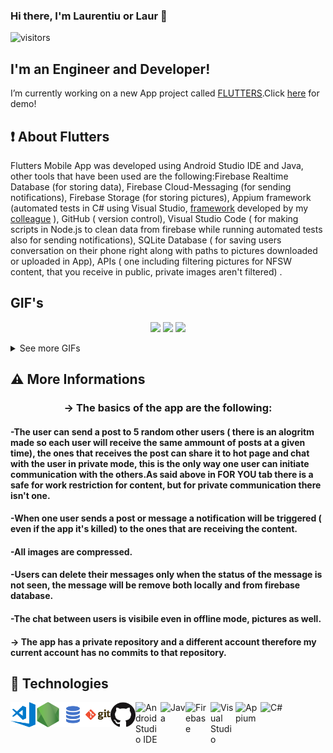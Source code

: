 ### Hi there, I'm Laurentiu or Laur  👋
 ![visitors](https://visitor-badge.glitch.me/badge?page_id=laurentiu-git.visitor-badge)


## I'm an Engineer and Developer!

 I’m currently working on a new App project called [FLUTTERS][ytVideo].Click [here][ytVideo] for demo!

## :exclamation: About Flutters
Flutters Mobile App was developed using Android Studio IDE and Java, other tools that have been used are the following:Firebase Realtime Database (for storing data), Firebase Cloud-Messaging (for sending notifications), Firebase Storage (for storing pictures), Appium framework (automated tests in C# using Visual Studio, [framework][framework] developed by my [colleague][githubM] ), GitHub ( version control), Visual Studio Code ( for making scripts in Node.js to clean data from firebase while running automated tests also for sending notifications), SQLite Database ( for saving users conversation on their phone right along with paths to pictures downloaded or uploaded in App), APIs ( one including filtering pictures for NFSW content, that you receive in public, private images aren't filtered) . 

## GIF's

<p align="center">
  <img src="https://media.giphy.com/media/KHiLQQDvMfxQ6quFoo/giphy.gif" />
  <img src="https://media.giphy.com/media/MaIkSCkk2pjHtDOTLu/giphy.gif" />
  <img src="https://media.giphy.com/media/RGvQMeyDHeZfkmdPMo/giphy.gif" />
</p>
<details>
<summary>See more GIFs</summary>
<br/>
<p align="center">
  <img src="https://media.giphy.com/media/cmeRS1mPJchTb4fAco/giphy.gif" />
  <img src="https://media.giphy.com/media/Sqfr9zXgvuYzI9iQ9C/giphy.gif" />
</p>
</details>

## :warning: More Informations
<h3 align="center">-> The basics of the app are the following: </h3>
 <h4> -The user can send a post to 5 random other users ( there is an alogritm made so each user will receive the same ammount of posts at a given time), the ones that receives the post can share it to hot page and chat with the user in private mode, this is the only way one user can initiate communication with the others.As said above in FOR YOU tab there is a safe for work restriction for content, but for private communication there isn't one.</h4>

 <h4> -When one user sends a post or message a notification will be triggered ( even if the app it's killed) to the ones that are receiving the content.</h4>

 <h4> -All images are compressed.  </h4>

 <h4> -Users can delete their messages only when the status of the message is not seen, the message will be remove both locally and from firebase database.</h4>

 <h4> -The chat between users is visibile even in offline mode, pictures as well. </h4>
  
<h4>-> The app has a private repository and a different account therefore my current account has no commits to that repository.</h3>


## :rocket: Technologies

<img align="left" alt="Visual Studio Code" width="40px" src="https://raw.githubusercontent.com/github/explore/80688e429a7d4ef2fca1e82350fe8e3517d3494d/topics/visual-studio-code/visual-studio-code.png" />
<img align="left" alt="Node.js" width="40px" src="https://raw.githubusercontent.com/github/explore/80688e429a7d4ef2fca1e82350fe8e3517d3494d/topics/nodejs/nodejs.png" />
<img align="left" alt="SQL" width="40px" src="https://raw.githubusercontent.com/github/explore/80688e429a7d4ef2fca1e82350fe8e3517d3494d/topics/sql/sql.png" />
<img align="left" alt="Git" width="40px" src="https://raw.githubusercontent.com/github/explore/80688e429a7d4ef2fca1e82350fe8e3517d3494d/topics/git/git.png" />
<img align="left" alt="GitHub" width="40px" src="https://raw.githubusercontent.com/github/explore/78df643247d429f6cc873026c0622819ad797942/topics/github/github.png" />
<img align="left" alt="Android Studio IDE" width="40px" src="https://i.stack.imgur.com/9E2Gd.png" />
<img align="left" alt="Java" width="40px" src="https://image.flaticon.com/icons/svg/226/226777.svg" />
<img align="left" alt="Firebase" width="40px" src="https://cdn.icon-icons.com/icons2/691/PNG/512/google_firebase_icon-icons.com_61474.png" />
<img align="left" alt="Visual Studio" width="40px" src="https://visualstudio.microsoft.com/wp-content/uploads/2019/06/BrandVisualStudioWin2019-3.svg" />
<img align="left" alt="Appium" width="40px" src="https://api.iconify.design/logos-appium.svg" />
<img align="left" alt="C#" width="40px" src="https://upload.wikimedia.org/wikipedia/commons/1/13/C-Sharp.png" />







[ytVideo]: https://youtu.be/WKpKo7U61no
[githubM]: https://github.com/BarbieruMarian
[framework]: https://www.youtube.com/watch?v=rxhZkSTYyjM
